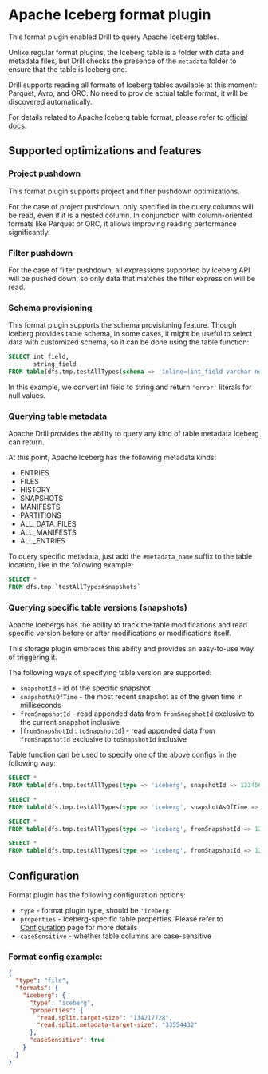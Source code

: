 # Apache Iceberg format plugin

This format plugin enabled Drill to query Apache Iceberg tables.

Unlike regular format plugins, the Iceberg table is a folder with data and metadata files, but Drill checks the presence
of the `metadata` folder to ensure that the table is Iceberg one.

Drill supports reading all formats of Iceberg tables available at this moment: Parquet, Avro, and ORC.
No need to provide actual table format, it will be discovered automatically.

For details related to Apache Iceberg table format, please refer to [official docs](https://iceberg.apache.org/#).

## Supported optimizations and features

### Project pushdown

This format plugin supports project and filter pushdown optimizations.

For the case of project pushdown, only specified in the query columns will be read, even if it is a nested column. In
conjunction with column-oriented formats like Parquet or ORC, it allows improving reading performance significantly.

### Filter pushdown

For the case of filter pushdown, all expressions supported by Iceberg API will be pushed down, so only data that matches
the filter expression will be read.

### Schema provisioning

This format plugin supports the schema provisioning feature. Though Iceberg provides table schema, in some cases, it
might be useful to select data with customized schema, so it can be done using the table function:

```sql
SELECT int_field,
       string_field
FROM table(dfs.tmp.testAllTypes(schema => 'inline=(int_field varchar not null default `error`)'))
```

In this example, we convert int field to string and return `'error'` literals for null values.

### Querying table metadata

Apache Drill provides the ability to query any kind of table metadata Iceberg can return.

At this point, Apache Iceberg has the following metadata kinds:

* ENTRIES
* FILES
* HISTORY
* SNAPSHOTS
* MANIFESTS
* PARTITIONS
* ALL_DATA_FILES
* ALL_MANIFESTS
* ALL_ENTRIES

To query specific metadata, just add the `#metadata_name` suffix to the table location, like in the following example:

```sql
SELECT *
FROM dfs.tmp.`testAllTypes#snapshots`
```

### Querying specific table versions (snapshots)

Apache Icebergs has the ability to track the table modifications and read specific version before or after modifications
or modifications itself.

This storage plugin embraces this ability and provides an easy-to-use way of triggering it.

The following ways of specifying table version are supported:

- `snapshotId` - id of the specific snapshot
- `snapshotAsOfTime` - the most recent snapshot as of the given time in milliseconds
- `fromSnapshotId` - read appended data from `fromSnapshotId` exclusive to the current snapshot inclusive
- \[`fromSnapshotId` : `toSnapshotId`\] - read appended data from `fromSnapshotId` exclusive to `toSnapshotId` inclusive

Table function can be used to specify one of the above configs in the following way:

```sql
SELECT *
FROM table(dfs.tmp.testAllTypes(type => 'iceberg', snapshotId => 123456789));

SELECT *
FROM table(dfs.tmp.testAllTypes(type => 'iceberg', snapshotAsOfTime => 1636231332000));

SELECT *
FROM table(dfs.tmp.testAllTypes(type => 'iceberg', fromSnapshotId => 123456789));

SELECT *
FROM table(dfs.tmp.testAllTypes(type => 'iceberg', fromSnapshotId => 123456789, toSnapshotId => 987654321));
```

## Configuration

Format plugin has the following configuration options:

- `type` - format plugin type, should be `'iceberg'`
- `properties` - Iceberg-specific table properties. Please refer to [Configuration](https://iceberg.apache.org/#configuration/) page for more details
- `caseSensitive` - whether table columns are case-sensitive

### Format config example:

```json
{
  "type": "file",
  "formats": {
    "iceberg": {
      "type": "iceberg",
      "properties": {
        "read.split.target-size": "134217728",
        "read.split.metadata-target-size": "33554432"
      },
      "caseSensitive": true
    }
  }
}
```
